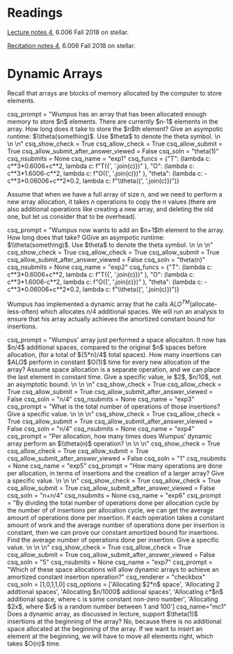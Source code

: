 # Readings 
[Lecture notes 4](https://learning-modules.mit.edu/service/materials/groups/238004/files/aad7a820-c5b5-4eba-aff2-79bbdc1355e4/link?errorRedirect=%2Fmaterials%2Findex.html&download=true), 6.006 Fall 2018 on stellar.

[Recitation notes 4](https://learning-modules.mit.edu/service/materials/groups/229217/files/a78ef148-8b86-4ef1-bcf1-bd99fd961120/link?errorRedirect=%2Fmaterials%2Findex.html&download=true), 6.006 Fall 2018 on stellar.
# Dynamic Arrays

Recall that arrays are blocks of memory allocated by the computer to store elements.


<question expression>
    csq_prompt = "Wumpus has an array that has been allocated enough memory to store $n$ elements. There are currently $n-1$ elements in the array. How long does it take to store the $n$th element? Give an asympotic runtime: $\\theta(something)$. Use $theta$ to denote the theta symbol. \n \n \n"
    csq_show_check = True
    csq_allow_check = True
    csq_allow_submit = True
    csq_allow_submit_after_answer_viewed = False
    csq_soln = "theta(1)"
    csq_nsubmits = None
    csq_name = "exp1"
    csq_funcs = {"T": (lambda c: c**3*0.6006+c**2, lambda  c:  f"T({', '.join(c)})" ),
    "O": (lambda c: c**3*1.6006-c**2, lambda  c:  f"O({', '.join(c)})" ),
    "theta": (lambda c: -c**3*0.06006+c**2*0.2, lambda  c:   f"\\theta({', '.join(c)})")}
    </question>

Assume that when we have a full array of size $n$, and we need to perform a new array allocation, it takes $n$ operations to copy the $n$ values (there are also additional operations like creating a new array, and deleting the old one, but let us consider that to be overhead).

<question expression>
    csq_prompt = "Wumpus now wants to add an $n+1$th element to the array. How long does that take? GGive an asympotic runtime: $\\theta(something)$. Use $theta$ to denote the theta symbol. \n \n \n"
    csq_show_check = True
    csq_allow_check = True
    csq_allow_submit = True
    csq_allow_submit_after_answer_viewed = False
    csq_soln = "theta(n)"
    csq_nsubmits = None
    csq_name = "exp2"
    csq_funcs = {"T": (lambda c: c**3*0.6006+c**2, lambda  c:  f"T({', '.join(c)})" ),
    "O": (lambda c: c**3*1.6006-c**2, lambda  c:  f"O({', '.join(c)})" ),
    "theta": (lambda c: -c**3*0.06006+c**2*0.2, lambda  c:   f"\\theta({', '.join(c)})")}
</question>

Wumpus has implemented a dynamic array that he calls $ALO^{TM}$(allocate-less-often) which allocates $n/4$ additional spaces. We will run an analysis to ensure that his array actually achieves the amortized constant bound for insertions.

<question expression>
    csq_prompt = "Wumpus' array just performed a space allocaiton. It now has $n/4$ additional spaces, compared to the original $n$ spaces before allocation, (for a total of ${5*n}/4$ total spaces). How many insertions can $ALO$ perform in constant $O(1)$ time for every new allocation of the array? Assume space allocation is a separate operation, and we can place the last element in constant time. Give a specific value, ie $2$, $n/10$, not an asymptotic bound. \n \n \n"
    csq_show_check = True
    csq_allow_check = True
    csq_allow_submit = True
    csq_allow_submit_after_answer_viewed = False
    csq_soln = "n/4"
    csq_nsubmits = None
    csq_name = "exp3"
</question>

<question expression>
    csq_prompt = "What is the total number of operations of those insertions? Give a specific value. \n \n \n"
    csq_show_check = True
    csq_allow_check = True
    csq_allow_submit = True
    csq_allow_submit_after_answer_viewed = False
    csq_soln = "n/4"
    csq_nsubmits = None
    csq_name = "exp4"
</question>

<question expression>
    csq_prompt = "Per allocation, how many times does Wumpus' dynamic array perform an $\\theta(n)$ operation? \n \n \n"
    csq_show_check = True
    csq_allow_check = True
    csq_allow_submit = True
    csq_allow_submit_after_answer_viewed = False
    csq_soln = "1"
    csq_nsubmits = None
    csq_name = "exp5"
</question>

<question expression>
    csq_prompt = "How many operations are done per allocation, in terms of insertions and the creation of a larger array? Give a specific value. \n \n \n"
    csq_show_check = True
    csq_allow_check = True
    csq_allow_submit = True
    csq_allow_submit_after_answer_viewed = False
    csq_soln = "n+n/4"
    csq_nsubmits = None
    csq_name = "exp6"
</question>

<question expression>
    csq_prompt = "By dividing the total number of operations done per allocation cycle by the number of of insertions per allocation cycle, we can get the average amount of operations done per insertion. If each operation takes a constant amount of work and the average number of operations done per insertion is constant, then we can prove our constant amortized bound for insertions. Find the average number of operations done per insertion. Give a specific value. \n \n \n"
    csq_show_check = True
    csq_allow_check = True
    csq_allow_submit = True
    csq_allow_submit_after_answer_viewed = False
    csq_soln = "5"
    csq_nsubmits = None
    csq_name = "exp7"
</question>

<question multiplechoice>
    csq_prompt = "Which of these space allocations will allow dynamic arrays to achieve an amortized constant insertion operation?"
    csq_renderer = "checkbox"
    csq_soln = [1,0,1,1,0]
    csq_options =  ['Allocating $2*n$ space',
    'Allocating 2 addtional spaces',
    'Allocating $n/1000$ addional spaces',
    'Allocating c*$n$ additional space, where c is some constant non-zero number',
    'Allocating $2x$, where $x$ is a random number between 1 and 100']
    csq_name="mc1"
</question>

<checkyourself>
    Does a dynamic array, as discussed in lecture, support $\theta(1)$ insertions at the beginning of the array?
    <showhide>
        No, because there is no additional space allocated at the beginning of the array. If we want to insert an element at the beginning, we will have to move all elements right, which takes $O(n)$ time.
    </showhide>
</checkyourself>

